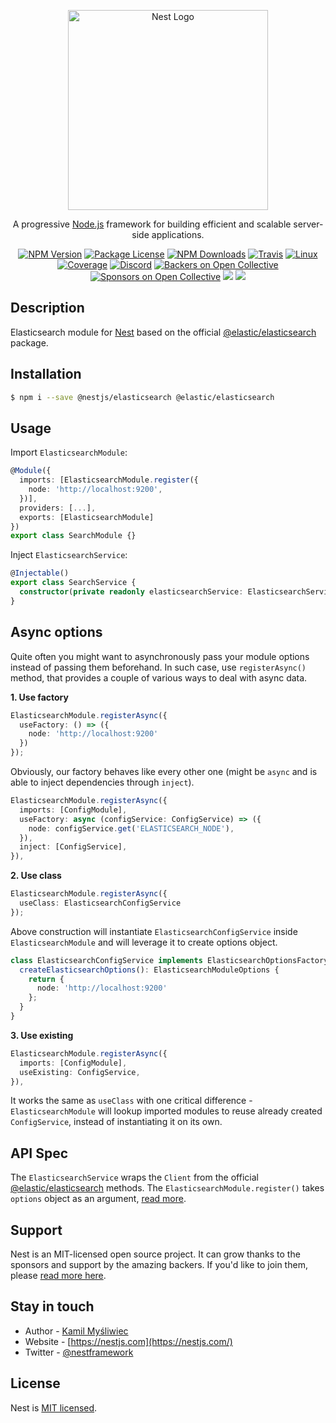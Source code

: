 <p align="center">
  <a href="http://nestjs.com/" target="blank"><img src="https://nestjs.com/img/logo_text.svg" width="320" alt="Nest Logo" /></a>
</p>

[travis-image]: https://api.travis-ci.org/nestjs/nest.svg?branch=master
[travis-url]: https://travis-ci.org/nestjs/nest
[linux-image]: https://img.shields.io/travis/nestjs/nest/master.svg?label=linux
[linux-url]: https://travis-ci.org/nestjs/nest

  <p align="center">A progressive <a href="http://nodejs.org" target="blank">Node.js</a> framework for building efficient and scalable server-side applications.</p>
    <p align="center">
<a href="https://www.npmjs.com/~nestjscore"><img src="https://img.shields.io/npm/v/@nestjs/core.svg" alt="NPM Version" /></a>
<a href="https://www.npmjs.com/~nestjscore"><img src="https://img.shields.io/npm/l/@nestjs/core.svg" alt="Package License" /></a>
<a href="https://www.npmjs.com/~nestjscore"><img src="https://img.shields.io/npm/dm/@nestjs/core.svg" alt="NPM Downloads" /></a>
<a href="https://travis-ci.org/nestjs/nest"><img src="https://api.travis-ci.org/nestjs/nest.svg?branch=master" alt="Travis" /></a>
<a href="https://travis-ci.org/nestjs/nest"><img src="https://img.shields.io/travis/nestjs/nest/master.svg?label=linux" alt="Linux" /></a>
<a href="https://coveralls.io/github/nestjs/nest?branch=master"><img src="https://coveralls.io/repos/github/nestjs/nest/badge.svg?branch=master#5" alt="Coverage" /></a>
<a href="https://discord.gg/G7Qnnhy" target="_blank"><img src="https://img.shields.io/badge/discord-online-brightgreen.svg" alt="Discord"/></a>
<a href="https://opencollective.com/nest#backer"><img src="https://opencollective.com/nest/backers/badge.svg" alt="Backers on Open Collective" /></a>
<a href="https://opencollective.com/nest#sponsor"><img src="https://opencollective.com/nest/sponsors/badge.svg" alt="Sponsors on Open Collective" /></a>
  <a href="https://paypal.me/kamilmysliwiec"><img src="https://img.shields.io/badge/Donate-PayPal-dc3d53.svg"/></a>
  <a href="https://twitter.com/nestframework"><img src="https://img.shields.io/twitter/follow/nestframework.svg?style=social&label=Follow"></a>
</p>
  <!--[![Backers on Open Collective](https://opencollective.com/nest/backers/badge.svg)](https://opencollective.com/nest#backer)
  [![Sponsors on Open Collective](https://opencollective.com/nest/sponsors/badge.svg)](https://opencollective.com/nest#sponsor)-->

## Description

Elasticsearch module for [Nest](https://github.com/nestjs/nest) based on the official [@elastic/elasticsearch](https://www.npmjs.com/package/@elastic/elasticsearch) package.

## Installation

```bash
$ npm i --save @nestjs/elasticsearch @elastic/elasticsearch
```

## Usage

Import `ElasticsearchModule`:

```typescript
@Module({
  imports: [ElasticsearchModule.register({
    node: 'http://localhost:9200',
  })],
  providers: [...],
  exports: [ElasticsearchModule]
})
export class SearchModule {}
```

Inject `ElasticsearchService`:

```typescript
@Injectable()
export class SearchService {
  constructor(private readonly elasticsearchService: ElasticsearchService) {}
}
```

## Async options

Quite often you might want to asynchronously pass your module options instead of passing them beforehand. In such case, use `registerAsync()` method, that provides a couple of various ways to deal with async data.

**1. Use factory**

```typescript
ElasticsearchModule.registerAsync({
  useFactory: () => ({
    node: 'http://localhost:9200'
  })
});
```

Obviously, our factory behaves like every other one (might be `async` and is able to inject dependencies through `inject`).

```typescript
ElasticsearchModule.registerAsync({
  imports: [ConfigModule],
  useFactory: async (configService: ConfigService) => ({
    node: configService.get('ELASTICSEARCH_NODE'),
  }),
  inject: [ConfigService],
}),
```

**2. Use class**

```typescript
ElasticsearchModule.registerAsync({
  useClass: ElasticsearchConfigService
});
```

Above construction will instantiate `ElasticsearchConfigService` inside `ElasticsearchModule` and will leverage it to create options object.

```typescript
class ElasticsearchConfigService implements ElasticsearchOptionsFactory {
  createElasticsearchOptions(): ElasticsearchModuleOptions {
    return {
      node: 'http://localhost:9200'
    };
  }
}
```

**3. Use existing**

```typescript
ElasticsearchModule.registerAsync({
  imports: [ConfigModule],
  useExisting: ConfigService,
}),
```

It works the same as `useClass` with one critical difference - `ElasticsearchModule` will lookup imported modules to reuse already created `ConfigService`, instead of instantiating it on its own.

## API Spec

The `ElasticsearchService` wraps the `Client` from the official [@elastic/elasticsearch](https://www.npmjs.com/package/@elastic/elasticsearch) methods. The `ElasticsearchModule.register()` takes `options` object as an argument, [read more](https://www.elastic.co/guide/en/elasticsearch/client/javascript-api/current/client-configuration.html).

## Support

Nest is an MIT-licensed open source project. It can grow thanks to the sponsors and support by the amazing backers. If you'd like to join them, please [read more here](https://docs.nestjs.com/support).

## Stay in touch

- Author - [Kamil Myśliwiec](https://twitter.com/kammysliwiec)
- Website - [https://nestjs.com](https://nestjs.com/)
- Twitter - [@nestframework](https://twitter.com/nestframework)

## License

Nest is [MIT licensed](LICENSE).
